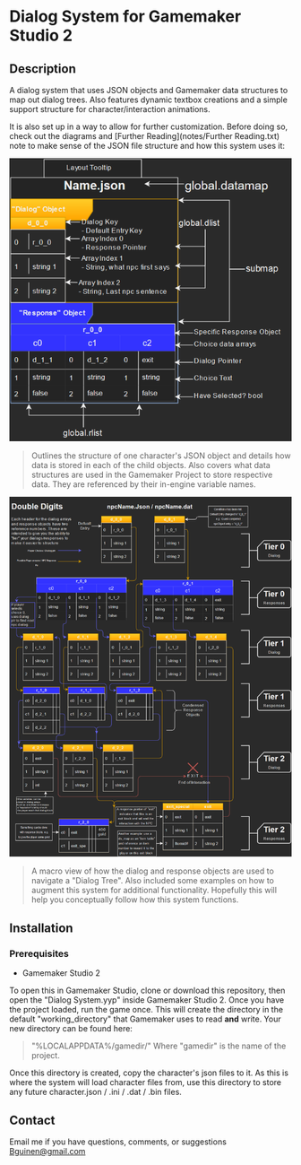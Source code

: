 # Dialog System for Gamemaker Studio 2

## Description

A dialog system that uses JSON objects and Gamemaker data structures to map out dialog trees. Also features dynamic textbox creations and a simple support structure for character/interaction animations.

It is also set up in a way to allow for further customization. 
Before doing so, check out the diagrams and [Further Reading](notes/Further Reading.txt) note to make sense of the JSON file structure and how this system uses it:

![Object Structure](Diagrams/Object_Diagram.png?raw=true "Object Structure Diagram")

> Outlines the structure of one character's JSON object 
> and details how data is stored in each of the child objects. 
> Also covers what data structures are used in the Gamemaker 
> Project to store respective data. They are referenced by 
> their in-engine variable names.   

![Dialog Tree Structure](Diagrams/Tree_Diagram.png?raw=true "Dialog Tree Diagram")
> A macro view of how the dialog and response objects are used
> to navigate a "Dialog Tree". Also included some examples on 
> how to augment this system for additional functionality.
> Hopefully this will help you conceptually follow how this system functions.

## Installation

### Prerequisites
* Gamemaker Studio 2

To open this in Gamemaker Studio, clone or download this repository, then open the "Dialog System.yyp" inside Gamemaker Studio 2.
Once you have the project loaded, run the game once. This will create the directory in the default "working_directory" that Gamemaker uses to read **and** write.
Your new directory can be found here:
> "%LOCALAPPDATA%/gamedir/"
Where "gamedir" is the name of the project.

Once this directory is created, copy the character's json files to it. 
As this is where the system will load character files from, use this directory to store any future character.json / .ini / .dat / .bin files.

## Contact

Email me if you have questions, comments, or suggestions
Bguinen@gmail.com 
